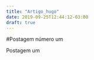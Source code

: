 ```yaml
---
title: "Artigo_hugo"
date: 2019-09-25T12:44:12-03:00
draft: true
---
```


#Postagem número um

Postagem um

